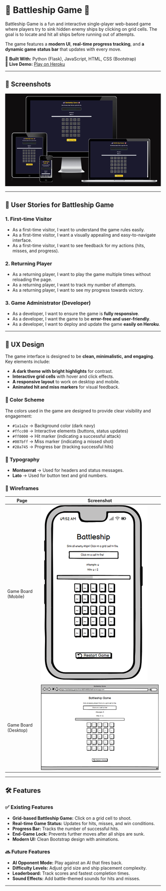 # 🚢 Battleship Game 🎯

Battleship Game is a fun and interactive single-player web-based game where players try to sink hidden enemy ships by clicking on grid cells. The goal is to locate and hit all ships before running out of attempts. 

The game features a **modern UI**, **real-time progress tracking**, and **a dynamic game status bar** that updates with every move.

🔹 **Built With:** Python (Flask), JavaScript, HTML, CSS (Bootstrap)  
🔹 **Live Demo:** [Play on Heroku](https://battleship-game-final-68704665b3e6.herokuapp.com/)  

---

## 📸 Screenshots
![Game Screenshot](documentation/screenshots/game-ui.png)

---

## **👤 User Stories for Battleship Game**

### **1. First-time Visitor**
- As a first-time visitor, I want to understand the game rules easily.
- As a first-time visitor, I want a visually appealing and easy-to-navigate interface.
- As a first-time visitor, I want to see feedback for my actions (hits, misses, and progress).

### **2. Returning Player**
- As a returning player, I want to play the game multiple times without reloading the page.
- As a returning player, I want to track my number of attempts.
- As a returning player, I want to see my progress towards victory.

### **3. Game Administrator (Developer)**
- As a developer, I want to ensure the game is **fully responsive**.
- As a developer, I want the game to be **error-free and user-friendly**.
- As a developer, I want to deploy and update the game **easily on Heroku**.

---

## **🎨 UX Design**

The game interface is designed to be **clean, minimalistic, and engaging**.  
Key elements include:
- **A dark theme with bright highlights** for contrast.
- **Interactive grid cells** with hover and click effects.
- **A responsive layout** to work on desktop and mobile.
- **Animated hit and miss markers** for visual feedback.

### **🔹 Color Scheme**
The colors used in the game are designed to provide clear visibility and engagement:
- `#1a1a2e` → Background color (dark navy)
- `#ffcc00` → Interactive elements (buttons, status updates)
- `#ff0000` → Hit marker (indicating a successful attack)
- `#007bff` → Miss marker (indicating a missed shot)
- `#28a745` → Progress bar (tracking successful hits)

### **🔹 Typography**
- **Montserrat** → Used for headers and status messages.
- **Lato** → Used for button text and grid numbers.

### **🔹 Wireframes**
| Page | Screenshot |
|---|---|
| Game Board (Mobile) | ![Game Mobile](documentation/wireframes/game-mobile.png) |
| Game Board (Desktop) | ![Game Desktop](documentation/wireframes/game-desktop.png) |

---

## **🛠 Features**

### **✅ Existing Features**
- **Grid-based Battleship Game:** Click on a grid cell to shoot.
- **Real-time Game Status:** Updates for hits, misses, and win conditions.
- **Progress Bar:** Tracks the number of successful hits.
- **End-Game Lock:** Prevents further moves after all ships are sunk.
- **Modern UI:** Clean Bootstrap design with animations.

### **🔜 Future Features**
- **AI Opponent Mode:** Play against an AI that fires back.
- **Difficulty Levels:** Adjust grid size and ship placement complexity.
- **Leaderboard:** Track scores and fastest completion times.
- **Sound Effects:** Add battle-themed sounds for hits and misses.

---